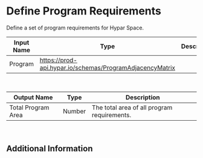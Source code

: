 

# Define Program Requirements

Define a set of program requirements for Hypar Space.

|Input Name|Type|Description|
|---|---|---|
|Program|https://prod-api.hypar.io/schemas/ProgramAdjacencyMatrix||


<br>

|Output Name|Type|Description|
|---|---|---|
|Total Program Area|Number|The total area of all program requirements.|


<br>

## Additional Information